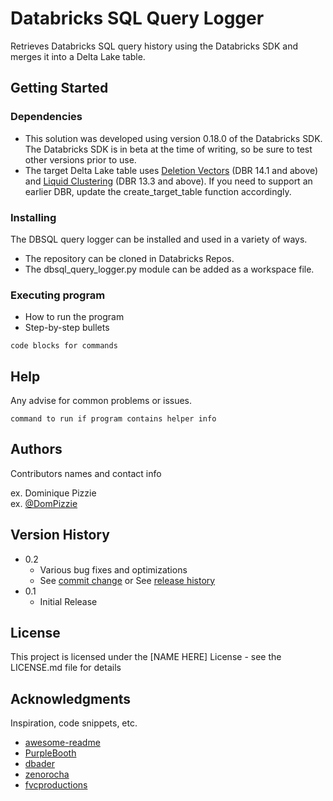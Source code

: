 # Databricks SQL Query Logger

Retrieves Databricks SQL query history using the Databricks SDK and merges it into a Delta Lake table.

## Getting Started

### Dependencies

* This solution was developed using version 0.18.0 of the Databricks SDK. The Databricks SDK is in beta at the time of writing, so be sure to test other versions prior to use.
* The target Delta Lake table uses [Deletion Vectors](https://docs.databricks.com/en/delta/deletion-vectors.html) (DBR 14.1 and above) and [Liquid Clustering](https://docs.databricks.com/en/delta/clustering.html) (DBR 13.3 and above). If you need to support an earlier DBR, update the create_target_table function accordingly.

### Installing
The DBSQL query logger can be installed and used in a variety of ways.

* The repository can be cloned in Databricks Repos.
* The dbsql_query_logger.py module can be added as a workspace file.

### Executing program

* How to run the program
* Step-by-step bullets
```
code blocks for commands
```

## Help

Any advise for common problems or issues.
```
command to run if program contains helper info
```

## Authors

Contributors names and contact info

ex. Dominique Pizzie  
ex. [@DomPizzie](https://twitter.com/dompizzie)

## Version History

* 0.2
    * Various bug fixes and optimizations
    * See [commit change]() or See [release history]()
* 0.1
    * Initial Release

## License

This project is licensed under the [NAME HERE] License - see the LICENSE.md file for details

## Acknowledgments

Inspiration, code snippets, etc.
* [awesome-readme](https://github.com/matiassingers/awesome-readme)
* [PurpleBooth](https://gist.github.com/PurpleBooth/109311bb0361f32d87a2)
* [dbader](https://github.com/dbader/readme-template)
* [zenorocha](https://gist.github.com/zenorocha/4526327)
* [fvcproductions](https://gist.github.com/fvcproductions/1bfc2d4aecb01a834b46)